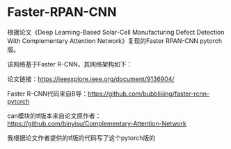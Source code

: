 # Faster-RPAN-CNN

根据论文《Deep Learning-Based Solar-Cell Manufacturing Defect Detection With Complementary Attention Network》复现的Faster RPAN-CNN pytorch版。

该网络基于Faster R-CNN，其网络架构如下：


论文链接：https://ieeexplore.ieee.org/document/9136904/

Faster R-CNN代码来自B导：https://github.com/bubbliiiing/faster-rcnn-pytorch

can模块的tf版本来自论文原作者：https://github.com/binyisu/Complementary-Attention-Network

我根据论文作者提供的tf版的代码写了这个pytorch版的
